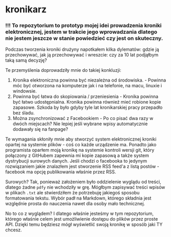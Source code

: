 # kronikarz

### !!! To repozytorium to prototyp mojej idei prowadzenia kroniki elektronicznej, jestem w trakcie jego wprowadzania dlatego nie jestem jeszcze w stanie powiedzieć czy jest on skuteczny.

Podczas tworzenia kroniki drużyny napotkałem kilka dylematów: gdzie ją przechowywać, jak ją przechowywać i wreszcie: czy za 10 lat podjąłbym taką samą decyzję?

Te przemyślenia doprowadziły mnie do takiej konkluzji:

1. Kronika elektroniczna powinna być niezależna od środowiska. - Powinna móc być otworzona na komputerze jak i na telefonie, na macu, linuxie i windowsie.
2. Powinna być łatwa do skopiowania / przeniesienia - Kronika powinna być łatwo udostępnialna. Kronika powinna również mieć robione kopie zapasowe. Szkoda by było gdyby tyle lat kronikarskiej pracy przepadło bez śladu.
3. Można zsynchronizować z Facebookiem - Po co pisać dwa razy w dwóch miejscach? Nie lepiej jeśli wybrane wpisy automatycznie dodawały się na fanpage?

Te wymagania skłoniły mnie aby stworzyć system elektronicznej kroniki opartej na systemie plików - coś co każde urządzenie ma. Ponadto jako programista oparłem moją kronikę na systemie kontroli wersji git, który połączony z GitHubem zapewnia mi kopie zapasową a także system dystrybucji surowych danych. Jeśli chodzi o facebooka to jedynym rozwiązaniem jakie znalazłem jest stworzenie RSS feed'a z listą postów - facebook ma opcję publikowania właśnie przez RSS.

Surowych? Tak, ponieważ założeniem było oddzielenie wyglądu od treści, dlatego żadne `pdfy` nie wchodziły w grę. Mógłbym zapisywać treści wpisów w plikach `.txt` ale stwierdziłem że potrzebuję jakiegoś sposobu formatowania tekstu. Wybór padł na Markdown, którego składnia jest względnie prosta do nauczenia nawet dla osoby mało technicznej.

No to co z wyglądem? I dlatego właśnie jesteśmy w tym repozytorium, którego właśnie celem jest umożliwienie dostępu do plików przez proste API. Dzięki temu będziesz mógł wyświetlić swoją kronikę w sposób jaki TY chcesz.
